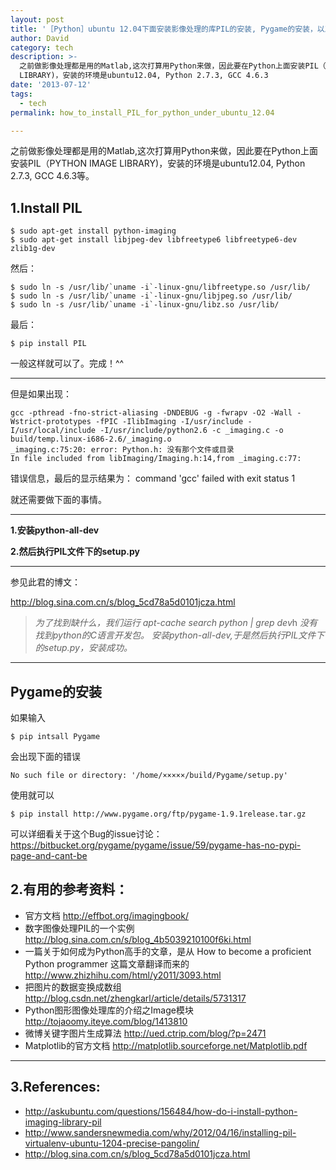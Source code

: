 ```yaml
---
layout: post
title: '［Python］ubuntu 12.04下面安装影像处理的库PIL的安装, Pygame的安装，以及一些实用的资料整理'
author: David
category: tech
description: >-
  之前做影像处理都是用的Matlab,这次打算用Python来做，因此要在Python上面安装PIL（PYTHON IMAGE
  LIBRARY)，安装的环境是ubuntu12.04, Python 2.7.3, GCC 4.6.3
date: '2013-07-12'
tags:
  - tech
permalink: how_to_install_PIL_for_python_under_ubuntu_12.04

---
```


<!--下面是正文-->
之前做影像处理都是用的Matlab,这次打算用Python来做，因此要在Python上面安装PIL（PYTHON IMAGE LIBRARY)，安装的环境是ubuntu12.04, Python 2.7.3, GCC 4.6.3等。

## 1.Install PIL

    $ sudo apt-get install python-imaging
    $ sudo apt-get install libjpeg-dev libfreetype6 libfreetype6-dev zlib1g-dev

然后：

    $ sudo ln -s /usr/lib/`uname -i`-linux-gnu/libfreetype.so /usr/lib/
    $ sudo ln -s /usr/lib/`uname -i`-linux-gnu/libjpeg.so /usr/lib/
    $ sudo ln -s /usr/lib/`uname -i`-linux-gnu/libz.so /usr/lib/

最后：

    $ pip install PIL

一般这样就可以了。完成！^^

----------
但是如果出现：

    gcc -pthread -fno-strict-aliasing -DNDEBUG -g -fwrapv -O2 -Wall -Wstrict-prototypes -fPIC -IlibImaging -I/usr/include -I/usr/local/include -I/usr/include/python2.6 -c _imaging.c -o build/temp.linux-i686-2.6/_imaging.o
    _imaging.c:75:20: error: Python.h: 没有那个文件或目录
    In file included from libImaging/Imaging.h:14,from _imaging.c:77:

错误信息，最后的显示结果为：
    command 'gcc' failed with exit status 1

就还需要做下面的事情。

----------

**1.安装python-all-dev**

**2.然后执行PIL文件下的setup.py**

----------
参见此君的博文：

<http://blog.sina.com.cn/s/blog_5cd78a5d0101jcza.html>

>*为了找到缺什么，我们运行*
>   *apt-cache search python | grep dev*h
>*没有找到python的C语言开发包。*
>*安装python-all-dev,于是然后执行PIL文件下的setup.py，安装成功。*

--------------

## Pygame的安装

如果输入

    $ pip intsall Pygame

会出现下面的错误

    No such file or directory: '/home/×××××/build/Pygame/setup.py'

使用就可以

    $ pip install http://www.pygame.org/ftp/pygame-1.9.1release.tar.gz

可以详细看关于这个Bug的issue讨论：<https://bitbucket.org/pygame/pygame/issue/59/pygame-has-no-pypi-page-and-cant-be>

## 2.有用的参考资料：

- 官方文档 <http://effbot.org/imagingbook/>
- 数字图像处理PIL的一个实例 <http://blog.sina.com.cn/s/blog_4b5039210100f6ki.html>
- 一篇关于如何成为Python高手的文章，是从 How to become a proficient Python programmer 这篇文章翻译而来的 <http://www.zhizhihu.com/html/y2011/3093.html>
- 把图片的数据变换成数组 <http://blog.csdn.net/zhengkarl/article/details/5731317>
- Python图形图像处理库的介绍之Image模块 <http://tojaoomy.iteye.com/blog/1413810>
- 微博关键字图片生成算法 <http://ued.ctrip.com/blog/?p=2471>
- Matplotlib的官方文档 <http://matplotlib.sourceforge.net/Matplotlib.pdf>

---

## 3.References:

- <http://askubuntu.com/questions/156484/how-do-i-install-python-imaging-library-pil>
- <http://www.sandersnewmedia.com/why/2012/04/16/installing-pil-virtualenv-ubuntu-1204-precise-pangolin/>
- <http://blog.sina.com.cn/s/blog_5cd78a5d0101jcza.html>


